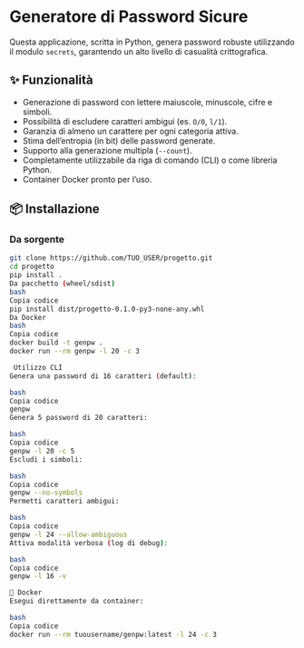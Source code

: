 # Generatore di Password Sicure

Questa applicazione, scritta in Python, genera password robuste utilizzando il modulo `secrets`, garantendo un alto livello di casualità crittografica.

## ✨ Funzionalità
- Generazione di password con lettere maiuscole, minuscole, cifre e simboli.
- Possibilità di escludere caratteri ambigui (es. `O/0`, `l/1`).
- Garanzia di almeno un carattere per ogni categoria attiva.
- Stima dell’entropia (in bit) delle password generate.
- Supporto alla generazione multipla (`--count`).
- Completamente utilizzabile da riga di comando (CLI) o come libreria Python.
- Container Docker pronto per l’uso.

## 📦 Installazione

### Da sorgente
```bash
git clone https://github.com/TUO_USER/progetto.git
cd progetto
pip install .
Da pacchetto (wheel/sdist)
bash
Copia codice
pip install dist/progetto-0.1.0-py3-none-any.whl
Da Docker
bash
Copia codice
docker build -t genpw .
docker run --rm genpw -l 20 -c 3

 Utilizzo CLI
Genera una password di 16 caratteri (default):

bash
Copia codice
genpw
Genera 5 password di 20 caratteri:

bash
Copia codice
genpw -l 20 -c 5
Escludi i simboli:

bash
Copia codice
genpw --no-symbols
Permetti caratteri ambigui:

bash
Copia codice
genpw -l 24 --allow-ambiguous
Attiva modalità verbosa (log di debug):

bash
Copia codice
genpw -l 16 -v

🐳 Docker
Esegui direttamente da container:

bash
Copia codice
docker run --rm tuousername/genpw:latest -l 24 -c 3
